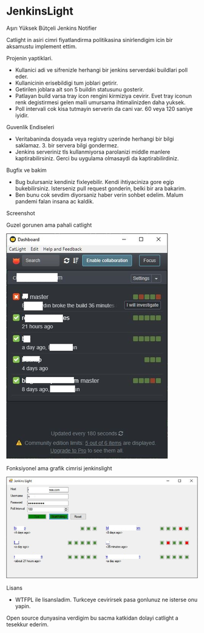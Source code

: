 # JenkinsLight
Aşırı Yüksek Bütçeli Jenkins Notifier

Catlight in asiri cimri fiyatlandirma politikasina sinirlendigim icin bir aksamustu implement ettim.

Projenin yaptiklari.
- Kullanici adi ve sifrenizle herhangi bir jenkins serverdaki buildlari poll eder.
- Kullanicinin erisebildigi tum joblari getirir.
- Getirilen joblara ait son 5 buildin statusunu gosterir.
- Patlayan build varsa tray icon rengini kirmiziya cevirir. Evet tray iconun renk degistirmesi gelen maili umursama ihtimalinizden daha yuksek.
- Poll intervali cok kisa tutmayin serverin da cani var. 60 veya 120 saniye iyidir.

Guvenlik Endiseleri
- Veritabaninda dosyada veya registry uzerinde herhangi bir bilgi saklamaz. 3. bir servera bilgi gondermez.
- Jenkins serveriniz tls kullanmiyorsa parolanizi middle manlere kaptirabilirsiniz. Gerci bu uygulama olmasaydi da kaptirabilirdiniz.

Bugfix ve bakim

- Bug bulursaniz kendiniz fixleyebilir. Kendi ihtiyaciniza gore egip bukebilirsiniz. Isterseniz pull request gonderin, belki bir ara bakarim.
- Ben bunu cok sevdim diyorsaniz haber verin sohbet edelim. Malum pandemi falan insana ac kaldik.

Screenshot

Guzel gorunen ama pahali catlight

![catlight](screenshots/clight.jpg)

Fonksiyonel ama grafik cimrisi jenkinslight

![jenkinslight](screenshots/jlight.jpg)

Lisans

- WTFPL ile lisansladim. Turkceye cevirirsek pasa gonlunuz ne isterse onu yapin.

Open source dunyasina verdigim bu sacma katkidan dolayi catlight a tesekkur ederim.
